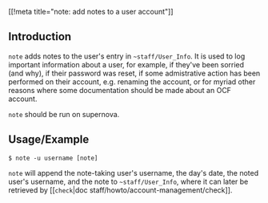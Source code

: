 [[!meta title="note: add notes to a user account"]]

## Introduction

`note` adds notes to the user's entry in `~staff/User_Info`. It is used to log
important information about a user, for example, if they've been sorried
(and why), if their password was reset, if some admistrative action has been
performed on their account, e.g. renaming the account, or for myriad other
reasons where some documentation should be made about an OCF account.

`note` should be run on supernova.

## Usage/Example

    $ note -u username [note]

`note` will append the note-taking user's username, the day's date, the noted
user's username, and the note to `~staff/User_Info`, where it can later be retrieved by
[[`check`|doc staff/howto/account-management/check]].
